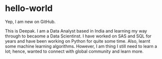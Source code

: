 # hello-world
Yep, I am new on GitHub.

This is Deepak. I am a Data Analyst based in India and learning my way through to becaome a Data Scientinst. I have worked on SAS and SQL for years and have been working on Python for quite some time. Also, learnt some machine learning algorithms. However, I am thing I still need to learn a lot; hence, wanted to connect with global community and learn more.
